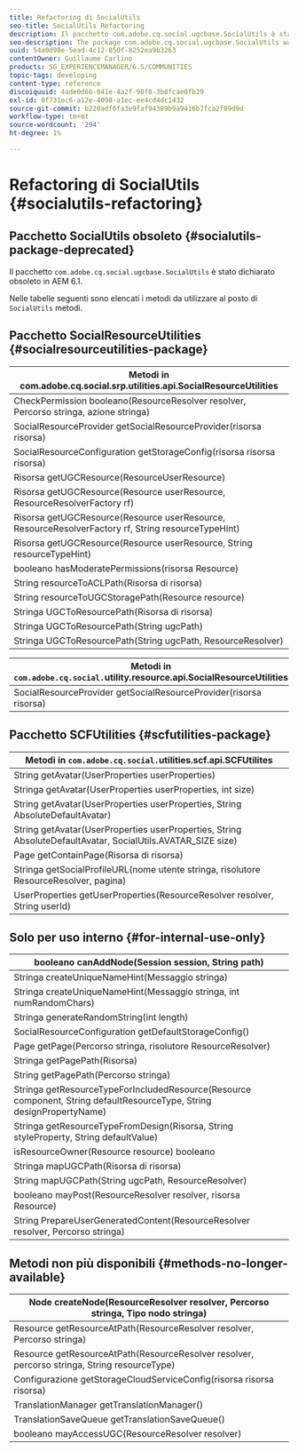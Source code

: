 ```yaml
---
title: Refactoring di SocialUtils
seo-title: SocialUtils Refactoring
description: Il pacchetto com.adobe.cq.social.ugcbase.SocialUtils è stato dichiarato obsoleto in AEM 6.1
seo-description: The package com.adobe.cq.social.ugcbase.SocialUtils was deprecated in AEM 6.1
uuid: 54a0d98e-5ead-4c12-850f-8252ea9b3263
contentOwner: Guillaume Carlino
products: SG_EXPERIENCEMANAGER/6.5/COMMUNITIES
topic-tags: developing
content-type: reference
discoiquuid: 4ade0d6b-041e-4a2f-98f8-3b8fcae0fb29
exl-id: 0f731ec6-a12e-4098-a1ec-ee4cd4dc1432
source-git-commit: b220adf6fa3e9faf94389b9a9416b7fca2f89d9d
workflow-type: tm+mt
source-wordcount: '294'
ht-degree: 1%

---
```


# Refactoring di SocialUtils {#socialutils-refactoring}

## Pacchetto SocialUtils obsoleto {#socialutils-package-deprecated}

Il pacchetto `com.adobe.cq.social.ugcbase.SocialUtils` è stato dichiarato obsoleto in AEM 6.1.

Nelle tabelle seguenti sono elencati i metodi da utilizzare al posto di `SocialUtils` metodi.

## Pacchetto SocialResourceUtilities  {#socialresourceutilities-package}

| Metodi in com.adobe.cq.social.srp.utilities.api.SocialResourceUtilities |
|---|
| CheckPermission booleano(ResourceResolver resolver, Percorso stringa, azione stringa) |  |
| SocialResourceProvider getSocialResourceProvider(risorsa risorsa) |  |
| SocialResourceConfiguration getStorageConfig(risorsa risorsa risorsa) |  |
| Risorsa getUGCResource(ResourceUserResource) |  |
| Risorsa getUGCResource(Resource userResource, ResourceResolverFactory rf) | nuovo |
| Risorsa getUGCResource(Resource userResource, ResourceResolverFactory rf, String resourceTypeHint) | nuovo |
| Risorsa getUGCResource(Resource userResource, String resourceTypeHint) |  |
| booleano hasModeratePermissions(risorsa Resource) |  |
| String resourceToACLPath(Risorsa di risorsa) |  |
| String resourceToUGCStoragePath(Resource resource) | sostituisce String resourceToUGCPath(Resource resource) |
| Stringa UGCToResourcePath(Risorsa di risorsa) |  |
| Stringa UGCToResourcePath(String ugcPath) | firma del metodo cambiata |
| Stringa UGCToResourcePath(String ugcPath, ResourceResolver) | nuovo |

| Metodi in `com.adobe.cq.social.`utility.resource.api.SocialResourceUtilities |
|---|
| SocialResourceProvider getSocialResourceProvider(risorsa risorsa) | sostituisce SocialResourceProvider getConfiguratedProvider(Risorsa) |

## Pacchetto SCFUtilities {#scfutilities-package}

| Metodi in `com.adobe.cq.social.`utilities.scf.api.SCFUtilites |
|---|
| String getAvatar(UserProperties userProperties) |
| Stringa getAvatar(UserProperties userProperties, int size) |
| String getAvatar(UserProperties userProperties, String AbsoluteDefaultAvatar) |
| String getAvatar(UserProperties userProperties, String AbsoluteDefaultAvatar, SocialUtils.AVATAR_SIZE size) |
| Page getContainPage(Risorsa di risorsa) |
| Stringa getSocialProfileURL(nome utente stringa, risolutore ResourceResolver, pagina) |
| UserProperties getUserProperties(ResourceResolver resolver, String userId) |

## Solo per uso interno {#for-internal-use-only}

| booleano canAddNode(Session session, String path) |
|---|
| Stringa createUniqueNameHint(Messaggio stringa) |
| Stringa createUniqueNameHint(Messaggio stringa, int numRandomChars) |
| Stringa generateRandomString(int length) |
| SocialResourceConfiguration getDefaultStorageConfig() |
| Page getPage(Percorso stringa, risolutore ResourceResolver) |
| Stringa getPagePath(Risorsa) |
| String getPagePath(Percorso stringa) |
| Stringa getResourceTypeForIncludedResource(Resource component, String defaultResourceType, String designPropertyName) |
| Stringa getResourceTypeFromDesign(Risorsa, String styleProperty, String defaultValue) |
| isResourceOwner(Resource resource) booleano |
| Stringa mapUGCPath(Risorsa di risorsa) |
| String mapUGCPath(String ugcPath, ResourceResolver) |
| booleano mayPost(ResourceResolver resolver, risorsa Resource) |
| String PrepareUserGeneratedContent(ResourceResolver resolver, Percorso stringa) |

## Metodi non più disponibili {#methods-no-longer-available}

| Node createNode(ResourceResolver resolver, Percorso stringa, Tipo nodo stringa) |
|---|
| Resource getResourceAtPath(ResourceResolver resolver, Percorso stringa) |
| Resource getResourceAtPath(ResourceResolver resolver, percorso stringa, String resourceType) |
| Configurazione getStorageCloudServiceConfig(risorsa risorsa risorsa) |
| TranslationManager getTranslationManager() |
| TranslationSaveQueue getTranslationSaveQueue() |
| booleano mayAccessUGC(ResourceResolver resolver) |
